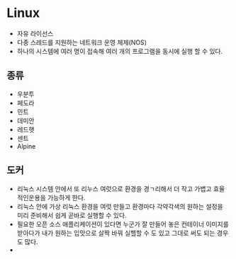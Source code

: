 # Linux

- 자유 라이선스
- 다중 스레드를 지원하는 네트워크 운영 체제(NOS)
- 하나의 시스템에 여러 명이 접속해 여러 개의 프로그램을 동시에 실행 할 수 있다.

## 종류
- 우분투
- 페도라
- 민트
- 데미안
- 레드햇
- 센트
- Alpine 


## 도커
- 리눅스 시스템 안에서 또 리누스 여럿으로 환경을 경ㄱ리해서 더 작고 가볍고 효율적인운용을 가능하게 한다.
- 리눅스 안에 가상 리눅스 환경을 여럿 만들고 환경마다 각약각색의 원하는 설정을 미리 준비해서 쉽게 곧바로 실행할 수 있다.
- 필요한 오픈 소스 애플리케이션이 있다면 누군가 잘 만들어 놓은 컨테이너 이미지를 받아다가 내가 원하는 입맛으로 살짝 바꿔 실핼할 수 도 있고 그대로 써도 되는 경우도 많다.
-